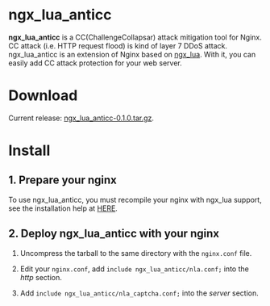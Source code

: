 # ngx_lua_anticc
**ngx_lua_anticc** is a CC(ChallengeCollapsar) attack mitigation tool for Nginx. CC attack (i.e. HTTP request flood) is kind of layer 7 DDoS attack. ngx_lua_anticc is an extension of Nginx based on [ngx_lua](https://github.com/openresty/lua-nginx-module). With it, you can easily add CC attack protection for your web server.

# Download
Current release: [ngx_lua_anticc-0.1.0.tar.gz](https://github.com/leeyiw/ngx_lua_anticc/archive/v0.1.0.tar.gz).

# Install
## 1. Prepare your nginx
To use ngx_lua_anticc, you must recompile your nginx with ngx_lua support, see the installation help at [HERE](http://wiki.nginx.org/HttpLuaModule#Installation).

## 2. Deploy ngx_lua_anticc with your nginx
1. Uncompress the tarball to the same directory with the `nginx.conf` file.

2. Edit your `nginx.conf`, add `include ngx_lua_anticc/nla.conf;` into the *http* section.

3. Add `include ngx_lua_anticc/nla_captcha.conf;` into the *server* section.
